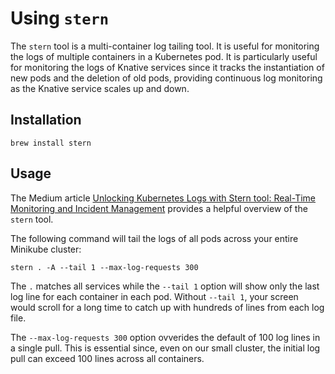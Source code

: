# Using `stern`

The `stern` tool is a multi-container log tailing tool. It is useful for monitoring the logs of multiple containers in a
Kubernetes pod. It is particularly useful for monitoring the logs of Knative services since it tracks the instantiation
of new pods and the deletion of old pods, providing continuous log monitoring as the Knative service scales up and down.

## Installation

```shell
brew install stern
```

## Usage

The Medium article [Unlocking Kubernetes Logs with Stern tool: Real-Time Monitoring and Incident Management](https://medium.com/@aruns89/unlocking-kubernetes-logs-with-stern-tool-real-time-monitoring-and-incident-management-30c5ab5906e6)
provides a helpful overview of the `stern` tool.

The following command will tail the logs of all pods across your entire Minikube cluster: 

```shell
stern . -A --tail 1 --max-log-requests 300
```

The `.` matches all services while the `--tail 1` option will show only the last log line for each container in each
pod. Without `--tail 1`, your screen would scroll for a long time to catch up with hundreds of lines from each log file.

The `--max-log-requests 300` option ovverides the default of 100 log lines in a single pull. This is essential since, 
even on our small cluster, the initial log pull can exceed 100 lines across all containers.